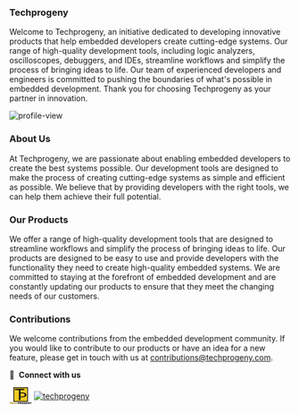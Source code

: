 ### Techprogeny
Welcome to Techprogeny, an initiative dedicated to developing innovative products that help embedded developers create cutting-edge systems. Our range of high-quality development tools, including logic analyzers, oscilloscopes, debuggers, and IDEs, streamline workflows and simplify the process of bringing ideas to life. Our team of experienced developers and engineers is committed to pushing the boundaries of what's possible in embedded development. Thank you for choosing Techprogeny as your partner in innovation.

<p align="left"> <img src="https://komarev.com/ghpvc/?username=techprogeny&label=Profile%20views&color=0e75b6&style=flat" alt="profile-view" /> </p>

### About Us
At Techprogeny, we are passionate about enabling embedded developers to create the best systems possible. Our development tools are designed to make the process of creating cutting-edge systems as simple and efficient as possible. We believe that by providing developers with the right tools, we can help them achieve their full potential.

### Our Products
We offer a range of high-quality development tools that are designed to streamline workflows and simplify the process of bringing ideas to life. Our products are designed to be easy to use and provide developers with the functionality they need to create high-quality embedded systems. We are committed to staying at the forefront of embedded development and are constantly updating our products to ensure that they meet the changing needs of our customers.

### Contributions

We welcome contributions from the embedded development community. If you would like to contribute to our products or have an idea for a new feature, please get in touch with us at contributions@techprogeny.com.

🔗 &nbsp;**Connect with us**
<p align="left">
<a href="https://techprogeny.com" target="blank"><img align="center" src="https://github.com/nikhil-robinson/nikhil-robinson/blob/main/images/src/techprogeny.svg" alt="techprogeny" height="30" width="40" /></a> <a href="https://www.linkedin.com/company/techprogeny/" target="blank"><img align="center" src="https://raw.githubusercontent.com/rahuldkjain/github-profile-readme-generator/master/src/images/icons/Social/linked-in-alt.svg" alt="techprogeny" height="30" width="40" /></a>
 
